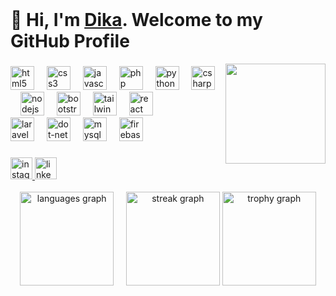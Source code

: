 <br clear="both">

# 👋 Hi, I'm [Dika](https://github.com/iniryan/). Welcome to my GitHub Profile

<img align="right" height="160" src="https://media1.tenor.com/m/k5ZMNTBHHDoAAAAC/skadi-arknights.gif"  />

###

<div align="left">
  <img src="https://cdn.simpleicons.org/html5/E34F26" height="38" alt="html5 logo"  />
  <img width="12" />
  <img src="https://cdn.simpleicons.org/css3/1572B6" height="38" alt="css3 logo"  />
  <img width="12" />
  <img src="https://cdn.simpleicons.org/javascript/F7DF1E" height="38" alt="javascript logo"  />
  <img width="12" />
  <img src="https://cdn.simpleicons.org/php/777BB4" height="38" alt="php logo"  />
  <img width="12" />
  <img src="https://cdn.jsdelivr.net/gh/devicons/devicon/icons/python/python-original.svg" height="38" alt="python logo"  />
  <img width="12" />
  <img src="https://skillicons.dev/icons?i=cs" height="38" alt="csharp logo"  />
  <img width="12" />
  <img src="https://cdn.simpleicons.org/nodedotjs/339933" height="38" alt="nodejs logo"  />
  <img width="12" />
  <img src="https://skillicons.dev/icons?i=bootstrap" height="38" alt="bootstrap logo"  />
  <img width="12" />
  <img src="https://cdn.simpleicons.org/tailwindcss/06B6D4" height="38" alt="tailwindcss logo"  />
  <img width="12" />
  <img src="https://cdn.simpleicons.org/react/61DAFB" height="38" alt="react logo"  />
  <img width="12" />
</div>
<div align="left">
  <img src="https://cdn.simpleicons.org/laravel/FF2D20" height="38" alt="laravel logo"  />
  <img width="12" />
  <img src="https://cdn.simpleicons.org/dotnet/512BD4" height="38" alt="dot-net logo"  />
  <img width="12" />
  <img src="https://cdn.simpleicons.org/mysql/4479A1" height="38" alt="mysql logo"  />
  <img width="12" />
  <img src="https://cdn.jsdelivr.net/gh/devicons/devicon/icons/firebase/firebase-plain.svg" height="38" alt="firebase logo"  />
</div>

###

<div align="left">
  <a href="https://www.instagram.com/dikawp_16/" target="_blank">
    <img src="https://img.shields.io/static/v1?message=Instagram&logo=instagram&label=&color=E4405F&logoColor=white&labelColor=&style=for-the-badge" height="35" alt="instagram logo"  />
  </a>
  <a href="https://www.linkedin.com/in/ramadika-wijaya-poetra-s-9b9b74221/" target="_blank">
    <img src="https://img.shields.io/static/v1?message=LinkedIn&logo=linkedin&label=&color=0077B5&logoColor=white&labelColor=&style=for-the-badge" height="35" alt="linkedin logo"  />
  </a>
</div>

<br clear="both">

<div align="center">
  <img src="https://github-readme-stats.vercel.app/api/top-langs?username=dikawp&locale=en&hide_title=true&layout=compact&card_width=320&langs_count=8&theme=dracula&hide_border=false&order=2" height="150" alt="languages graph"  /> &nbsp;&nbsp;&nbsp;
  <img src="https://streak-stats.demolab.com?user=dikawp&locale=en&mode=weekly&theme=dracula&hide_border=false&border_radius=5&date_format=M%20j%5B,%20Y%5D&order=3" height="150" alt="streak graph"  />
  <img src="https://github-profile-trophy.vercel.app?username=dikawp&theme=dracula&column=-1&row=1&margin-w=15&margin-h=15&no-bg=false&no-frame=false&order=4" height="150" alt="trophy graph"  />
</div>

###
